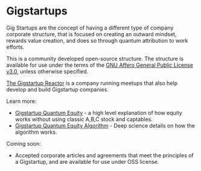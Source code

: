 # Gigstartups

Gig Startups are the concept of having a different type of company corporate structure, that is focused on creating an outward mindset, rewards value creation, and does so through quantum attribution to work efforts.

This is a community developed open-source structure.  The structure is available for use under the terms of the [GNU Affero General Public License v3.0](LICENSE), unless otherwise specified.

<a href="https://gigstartup.xyz/">The Gigstartup Reactor</a> is a company running meetups that also help develop and build Gigstartup companies.

Learn more:

* [Gigstartup Quantum Equity](https://docs.google.com/document/d/1uhnupCGA1qi9axLh-fPA-i8ZR3plt24ekHhD5gE1PvY/edit#) - a high level explanation of how equity works without using classic A,B,C stock and captables.
* [Gigstartup Quantum Equity Algorithm](quantum_equity_algorithm.md) - Deep science details on how the algorithm works.

Coming soon:

* Accepted corporate articles and agreements that meet the principles of a Gigstartup, and are available for use under OSS license.

